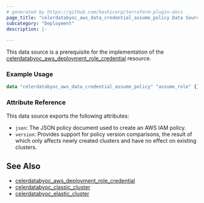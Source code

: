 ```yaml
---
# generated by https://github.com/hashicorp/terraform-plugin-docs
page_title: "celerdatabyoc_aws_data_credential_assume_policy Data Source - terraform-provider-celerdatabyoc"
subcategory: "Deployment"
description: |-
  
---
```


This data source is a prerequisite for the implementation of the [celerdatabyoc_aws_deployment_role_credential](../resources/aws_deployment_role_credential.md) resource.

### Example Usage

```terraform
data "celerdatabyoc_aws_data_credential_assume_policy" "assume_role" {}
```

### Attribute Reference

This data source exports the following attributes:

- `json`: The JSON policy document used to create an AWS IAM policy.
- `version`: Provides support for policy version comparisons, the result of which only affects newly created clusters and have no effect on existing clusters.

## See Also

- [celerdatabyoc_aws_deployment_role_credential](../resources/aws_deployment_role_credential.md)
- [celerdatabyoc_classic_cluster](../resources/classic_cluster.md)
- [celerdatabyoc_elastic_cluster](../resources/elastic_cluster.md)
